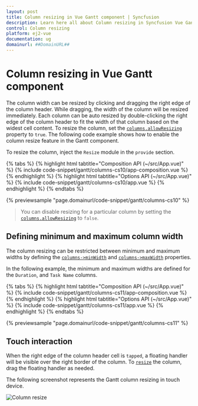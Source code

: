 ```yaml
---
layout: post
title: Column resizing in Vue Gantt component | Syncfusion
description: Learn here all about Column resizing in Syncfusion Vue Gantt component of Syncfusion Essential JS 2 and more.
control: Column resizing 
platform: ej2-vue
documentation: ug
domainurl: ##DomainURL##
---
```


# Column resizing in Vue Gantt component

The column width can be resized by clicking and dragging the right edge of the column header. While dragging, the width of the column will be resized immediately. Each column can be auto resized by double-clicking the right edge of the column header to fit the width of that column based on the widest cell content. To resize the column, set the [`columns.allowResizing`](https://ej2.syncfusion.com/vue/documentation/api/gantt/column/#allowresizing) property to `true`. The following code example shows how to enable the column resize feature in the Gantt component.

To resize the column, inject the `Resize` module in the `provide` section.

{% tabs %}
{% highlight html tabtitle="Composition API (~/src/App.vue)" %}
{% include code-snippet/gantt/columns-cs10/app-composition.vue %}
{% endhighlight %}
{% highlight html tabtitle="Options API (~/src/App.vue)" %}
{% include code-snippet/gantt/columns-cs10/app.vue %}
{% endhighlight %}
{% endtabs %}
        
{% previewsample "page.domainurl/code-snippet/gantt/columns-cs10" %}

> You can disable resizing for a particular column by setting the [`columns.allowResizing`](https://ej2.syncfusion.com/vue/documentation/api/gantt/column/#allowresizing) to `false`.

## Defining minimum and maximum column width

The column resizing can be restricted between minimum and maximum widths by defining the [`columns->minWidth`](https://ej2.syncfusion.com/vue/documentation/api/gantt/column/#minwidth) and [`columns->maxWidth`](https://ej2.syncfusion.com/vue/documentation/api/gantt/column/#maxwidth) properties.

In the following example, the minimum and maximum widths are defined for the `Duration`, and `Task Name` columns.

{% tabs %}
{% highlight html tabtitle="Composition API (~/src/App.vue)" %}
{% include code-snippet/gantt/columns-cs11/app-composition.vue %}
{% endhighlight %}
{% highlight html tabtitle="Options API (~/src/App.vue)" %}
{% include code-snippet/gantt/columns-cs11/app.vue %}
{% endhighlight %}
{% endtabs %}
        
{% previewsample "page.domainurl/code-snippet/gantt/columns-cs11" %}

## Touch interaction

When the right edge of the column header cell is `tapped`, a floating handler will be visible over the right border of the column. To [`resize`](columns/#column-resizing) the column, drag the floating handler as needed.

The following screenshot represents the Gantt column resizing in touch device.

![Column resize](../images/column-resize.png)